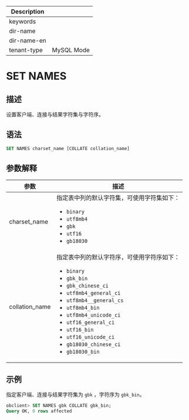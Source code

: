 | Description   |                 |
|---------------|-----------------|
| keywords      |                 |
| dir-name      |                 |
| dir-name-en   |                 |
| tenant-type   | MySQL Mode      |

# SET NAMES

## 描述

设置客户端、连接与结果字符集与字符序。

## 语法

```sql
SET NAMES charset_name [COLLATE collation_name]
```

## 参数解释

|       参数       |                                                                                                                                                                                                                                                                                                                                                             描述                                                                                                                                                                                                                                                                                                                                                             |
|----------------|----------------------------------------------------------------------------------------------------------------------------------------------------------------------------------------------------------------------------------------------------------------------------------------------------------------------------------------------------------------------------------------------------------------------------------------------------------------------------------------------------------------------------------------------------------------------------------------------------------------------------------------------------------------------------------------------------------------------------|
| charset_name   | 指定表中列的默认字符集，可使用字符集如下： <ul><li> `binary`   </li><li> `utf8mb4`   </li><li> `gbk`   </li><li> `utf16`   </li><li> `gb18030` </li></ul>                                                                                                                                                                                                                                                                                                                                                                                                                                  |
| collation_name | 指定表中列的默认字符序，可使用字符序如下： <ul><li> `binary`   </li><li> `gbk_bin`   </li><li> `gbk_chinese_ci`   </li><li> `utf8mb4_general_ci`   </li><li> `utf8mb4__general_cs`   </li><li> `utf8mb4_bin`   </li><li> `utf8mb4_unicode_ci`   </li><li> `utf16_general_ci`   </li><li> `utf16_bin`   </li><li> `utf16_unicode_ci`   </li><li> `gb18030_chinese_ci`   </li><li> `gb18030_bin`  </li></ul>  |

## 示例

指定客户端、连接与结果字符集为 `gbk` ，字符序为 `gbk_bin`。

```sql
obclient> SET NAMES gbk COLLATE gbk_bin;
Query OK, 0 rows affected
```
